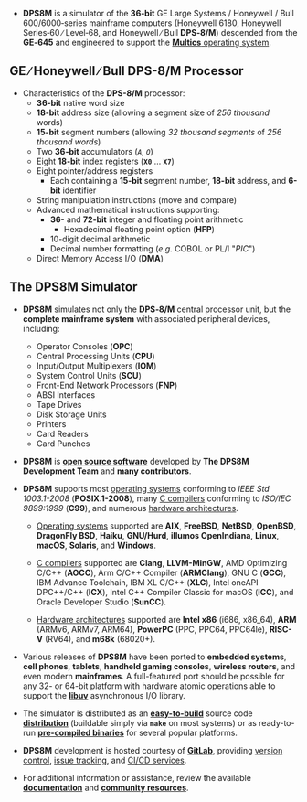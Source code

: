 <!-- SPDX-License-Identifier: ICU
     Copyright (c) 2019-2021 Dean S. Anderson
     Copyright (c) 2022 The DPS8M Development Team
 -->
* **DPS8M** is a simulator of the **36‑bit** GE Large Systems / Honeywell / Bull 600/6000‑series mainframe computers (Honeywell 6180, Honeywell Series‑60 ∕ Level‑68, and Honeywell ∕ Bull **DPS‑8/M**) descended from the **GE‑645** and engineered to support the [**Multics** operating system](https://swenson.org/multics_wiki/).

## GE ∕ Honeywell ∕ Bull DPS-8/M Processor

* Characteristics of the **DPS-8/M** processor:
  * **36-bit** native word size
  * **18-bit** address size (allowing a segment size of *256 thousand* words)
  * **15-bit** segment numbers (allowing *32 thousand segments* of *256 thousand words*)
  * Two **36-bit** accumulators (*`A`*,  *`Q`*)
  * Eight **18-bit** index registers (**`X0`** … **`X7`**)
  * Eight pointer/address registers
    * Each containing a **15-bit** segment number, **18-bit** address, and **6-bit** identifier
  * String manipulation instructions (move and compare)
  * Advanced mathematical instructions supporting:
    * **36-** and **72-bit** integer and floating point arithmetic
      * Hexadecimal floating point option (**HFP**)
    * 10-digit decimal arithmetic
    * Decimal number formatting (*e.g.* COBOL or PL/I "*PIC*")
  * Direct Memory Access I/O (**DMA**)

## The DPS8M Simulator

* **DPS8M** simulates not only the **DPS‑8/M** central processor unit, but the **complete mainframe system** with associated peripheral devices, including:
  * Operator Consoles (**OPC**)
  * Central Processing Units (**CPU**)
  * Input/Output Multiplexers (**IOM**)
  * System Control Units (**SCU**)
  * Front-End Network Processors (**FNP**)
  * ABSI Interfaces
  * Tape Drives
  * Disk Storage Units
  * Printers
  * Card Readers
  * Card Punches

* **DPS8M** is [**open source software**](https://dps8m.gitlab.io/dps8m/License_Information) developed by **The DPS8M Development Team** and **many contributors**.

* **DPS8M** supports most <u>operating systems</u> conforming to *IEEE Std 1003.1-2008* (**POSIX.1-2008**), many <u>C compilers</u> conforming to *ISO/IEC 9899:1999* (**C99**), and numerous <u>hardware architectures</u>.

  * <u>Operating systems</u> supported are **AIX**, **FreeBSD**, **NetBSD**, **OpenBSD**, **DragonFly BSD**, **Haiku**, **GNU/Hurd**, **illumos OpenIndiana**, **Linux**, **macOS**, **Solaris**, and **Windows**.

  * <u>C compilers</u> supported are **Clang**, **LLVM-MinGW**, AMD Optimizing C/C++ (**AOCC**),
    Arm C/C++ Compiler (**ARMClang**), GNU C (**GCC**), IBM Advance Toolchain,
    IBM XL C/C++ (**XLC**), Intel oneAPI DPC++/C++ (**ICX**),
    Intel C++ Compiler Classic for macOS (**ICC**), and Oracle Developer Studio (**SunCC**).

  * <u>Hardware architectures</u> supported are **Intel x86** (i686, x86_64), **ARM** (ARMv6, ARMv7, ARM64), **PowerPC** (PPC, PPC64, PPC64le), **RISC-V** (RV64), and **m68k** (68020+).

* Various releases of **DPS8M** have been ported to **embedded systems**, **cell phones**, **tablets**, **handheld gaming consoles**, **wireless routers**, and even modern **mainframes**.  A full-featured port should be possible for any 32- or 64-bit platform with hardware atomic operations able to support the [**libuv**](https://libuv.org/) asynchronous I/O library.

* The simulator is distributed as an [**easy-to-build**](../Documentation/Source_Compilation)
  source code [**distribution**](../Releases) (buildable simply via **`make`** on most systems) or as ready-to-run [**pre-compiled binaries**](../Releases) for several popular platforms.

* **DPS8M** development is hosted courtesy of [**GitLab**](https://gitlab.com/dps8m/dps8m), providing [version control](https://gitlab.com/dps8m/dps8m), [issue tracking](https://gitlab.com/dps8m/dps8m/-/issues), and [CI/CD services](https://gitlab.com/dps8m/dps8m/-/pipelines).

* For additional information or assistance, review the available [**documentation**](../Documentation) and [**community resources**](../Community).

